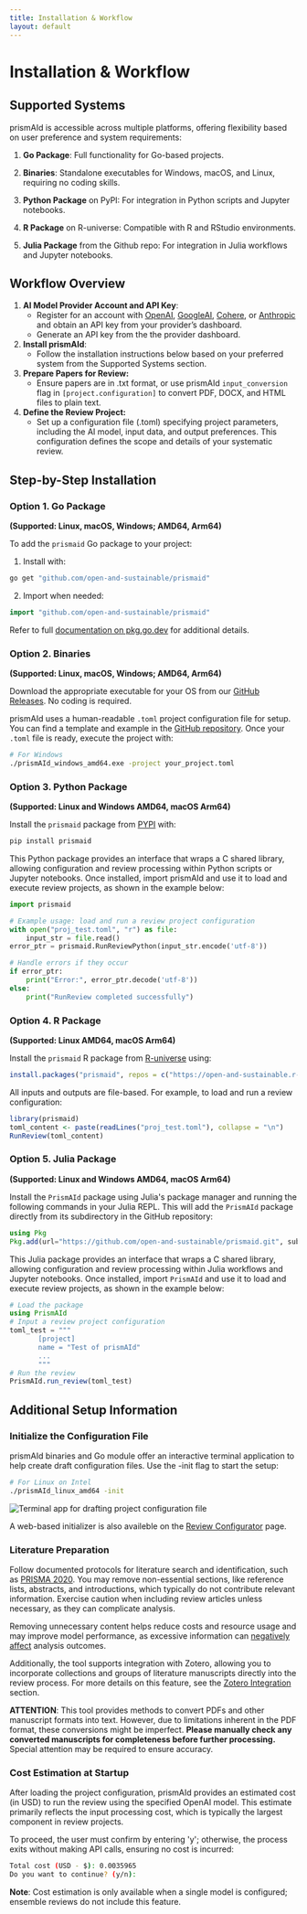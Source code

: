 ```yaml
---
title: Installation & Workflow
layout: default
---
```


# Installation & Workflow

## Supported Systems
prismAId is accessible across multiple platforms, offering flexibility based on user preference and system requirements:

1. **Go Package**: Full functionality for Go-based projects.

2. **Binaries**: Standalone executables for Windows, macOS, and Linux, requiring no coding skills.

3. **Python Package** on PyPI: For integration in Python scripts and Jupyter notebooks.

4. **R Package** on R-universe: Compatible with R and RStudio environments.

5. **Julia Package** from the Github repo: For integration in Julia workflows and Jupyter notebooks.

## Workflow Overview
1. **AI Model Provider Account and API Key**:
    - Register for an account with [OpenAI](https://www.openai.com/), [GoogleAI](https://aistudio.google.com), [Cohere](https://cohere.com/), or [Anthropic](https://www.anthropic.com/) and obtain an API key from your provider’s dashboard.
    - Generate an API key from the the provider dashboard.
2. **Install prismAId**:
    - Follow the installation instructions below based on your preferred system from the Supported Systems section.
3. **Prepare Papers for Review:**
    - Ensure papers are in .txt format, or use prismAId `input_conversion` flag in `[project.configuration]` to convert PDF, DOCX, and HTML files to plain text.
4. **Define the Review Project:**
    - Set up a configuration file (.toml) specifying project parameters, including the AI model, input data, and output preferences. This configuration defines the scope and details of your systematic review.


## Step-by-Step Installation

### Option 1. Go Package

**(Supported: Linux, macOS, Windows; AMD64, Arm64)**

To add the `prismaid` Go package to your project:
1. Install with:
```bash
go get "github.com/open-and-sustainable/prismaid"
```

2. Import when needed:
```go
import "github.com/open-and-sustainable/prismaid"
```

Refer to full [documentation on pkg.go.dev](https://pkg.go.dev/github.com/open-and-sustainable/prismaid) for additional details.

### Option 2. Binaries

**(Supported: Linux, macOS, Windows; AMD64, Arm64)**

Download the appropriate executable for your OS from our [GitHub Releases](https://github.com/open-and-sustainable/prismaid/releases). No coding is required.

prismAId uses a human-readable `.toml` project configuration file for setup. You can find a template and example in the [GitHub repository](https://github.com/open-and-sustainable/prismaid/tree/main/projects). Once your `.toml` file is ready, execute the project with:
```bash
# For Windows
./prismAId_windows_amd64.exe -project your_project.toml
```

### Option 3. Python Package

**(Supported: Linux and Windows AMD64, macOS Arm64)**

Install the `prismaid` package from [PYPI](https://pypi.org/project/prismaid/) with:
```bash
pip install prismaid
```
This Python package provides an interface that wraps a C shared library, allowing configuration and review processing within Python scripts or Jupyter notebooks. Once installed, import prismAId and use it to load and execute review projects, as shown in the example below:
```python
import prismaid

# Example usage: load and run a review project configuration
with open("proj_test.toml", "r") as file:
    input_str = file.read()
error_ptr = prismaid.RunReviewPython(input_str.encode('utf-8'))

# Handle errors if they occur
if error_ptr:
    print("Error:", error_ptr.decode('utf-8'))
else:
    print("RunReview completed successfully")
```

### Option 4. R Package

**(Supported: Linux AMD64, macOS Arm64)**

Install the `prismaid` R package from [R-universe](https://open-and-sustainable.r-universe.dev/prismaid) using:
```r
install.packages("prismaid", repos = c("https://open-and-sustainable.r-universe.dev", "https://cloud.r-project.org"))
```

All inputs and outputs are file-based. For example, to load and run a review configuration:
```r
library(prismaid)
toml_content <- paste(readLines("proj_test.toml"), collapse = "\n")
RunReview(toml_content)
```

### Option 5. Julia Package

**(Supported: Linux and Windows AMD64, macOS Arm64)**

Install the `PrismAId` package using Julia's package manager and running the following commands in your Julia REPL. This will add the `PrismAId` package directly from its subdirectory in the GitHub repository:
```julia
using Pkg
Pkg.add(url="https://github.com/open-and-sustainable/prismaid.git", subdir="julia/PrismAId")
```

This Julia package provides an interface that wraps a C shared library, allowing configuration and review processing within Julia workflows and Jupyter notebooks. Once installed, import `PrismAId` and use it to load and execute review projects, as shown in the example below:
```julia
# Load the package
using PrismAId
# Input a review project configuration
toml_test = """
       [project]
       name = "Test of prismAId"
       ...
       """
# Run the review
PrismAId.run_review(toml_test)
```

## Additional Setup Information

### Initialize the Configuration File
prismAId binaries and Go module offer an interactive terminal application to help create draft configuration files. Use the -init flag to start the setup: 
```bash
# For Linux on Intel
./prismAId_linux_amd64 -init
```

![Terminal app for drafting project configuration file](https://raw.githubusercontent.com/ricboer0/prismaid/main/figures/terminal.gif)

A web-based initializer is also availeble on the [Review Configurator](review-configurator) page.

### Literature Preparation
Follow documented protocols for literature search and identification, such as [PRISMA 2020](https://doi.org/10.1136/bmj.n71). You may remove non-essential sections, like reference lists, abstracts, and introductions, which typically do not contribute relevant information. Exercise caution when including review articles unless necessary, as they can complicate analysis.

Removing unnecessary content helps reduce costs and resource usage and may improve model performance, as excessive information can [negatively affect](https://arxiv.org/abs/2404.08865) analysis outcomes.

Additionally, the tool supports integration with Zotero, allowing you to incorporate collections and groups of literature manuscripts directly into the review process. For more details on this feature, see the [Zotero Integration](https://open-and-sustainable.github.io/prismaid/using-prismaid.html#zotero-integration) section.

**<span class="blink">ATTENTION</span>**: This tool provides methods to convert PDFs and other manuscript formats into text. However, due to limitations inherent in the PDF format, these conversions might be imperfect. **Please manually check any converted manuscripts for completeness before further processing.** Special attention may be required to ensure accuracy.

### Cost Estimation at Startup
After loading the project configuration, prismAId provides an estimated cost (in USD) to run the review using the specified OpenAI model. This estimate primarily reflects the input processing cost, which is typically the largest component in review projects.

To proceed, the user must confirm by entering 'y'; otherwise, the process exits without making API calls, ensuring no cost is incurred:
```bash
Total cost (USD - $): 0.0035965
Do you want to continue? (y/n): 
```
**Note**: Cost estimation is only available when a single model is configured; ensemble reviews do not include this feature.


<div id="wcb" class="carbonbadge"></div>
<script src="https://unpkg.com/website-carbon-badges@1.1.3/b.min.js" defer></script>
